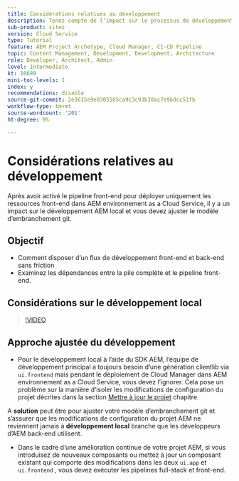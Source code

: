 ```yaml
---
title: Considérations relatives au développement
description: Tenez compte de l’impact sur le processus de développement front-end et back-end une fois que vous avez activé le pipeline front-end.
sub-product: sites
version: Cloud Service
type: Tutorial
feature: AEM Project Archetype, Cloud Manager, CI-CD Pipeline
topic: Content Management, Development, Development, Architecture
role: Developer, Architect, Admin
level: Intermediate
kt: 10689
mini-toc-levels: 1
index: y
recommendations: disable
source-git-commit: 2e3615e9e9305165ca9c3c93b38ac7e9bdcc51fb
workflow-type: tm+mt
source-wordcount: '201'
ht-degree: 0%

---
```



# Considérations relatives au développement

Après avoir activé le pipeline front-end pour déployer uniquement les ressources front-end dans AEM environnement as a Cloud Service, il y a un impact sur le développement AEM local et vous devez ajuster le modèle d’embranchement git.

## Objectif

* Comment disposer d’un flux de développement front-end et back-end sans friction
* Examinez les dépendances entre la pile complète et le pipeline front-end.


## Considérations sur le développement local

>[!VIDEO](https://video.tv.adobe.com/v/3409421/)


## Approche ajustée du développement

* Pour le développement local à l’aide du SDK AEM, l’équipe de développement principal a toujours besoin d’une génération clientlib via `ui.frontend` mais pendant le déploiement de Cloud Manager dans AEM environnement as a Cloud Service, vous devez l’ignorer. Cela pose un problème sur la manière d’isoler les modifications de configuration du projet décrites dans la section [Mettre à jour le projet](update-project.md) chapitre.

A __solution__ peut être pour ajuster votre modèle d’embranchement git et s’assurer que les modifications de configuration du projet AEM ne reviennent jamais à __développement local__ branche que les développeurs d’AEM back-end utilisent.


* Dans le cadre d’une amélioration continue de votre projet AEM, si vous introduisez de nouveaux composants ou mettez à jour un composant existant qui comporte des modifications dans les deux `ui.app` et `ui.frontend` , vous devez exécuter les pipelines full-stack et front-end.



